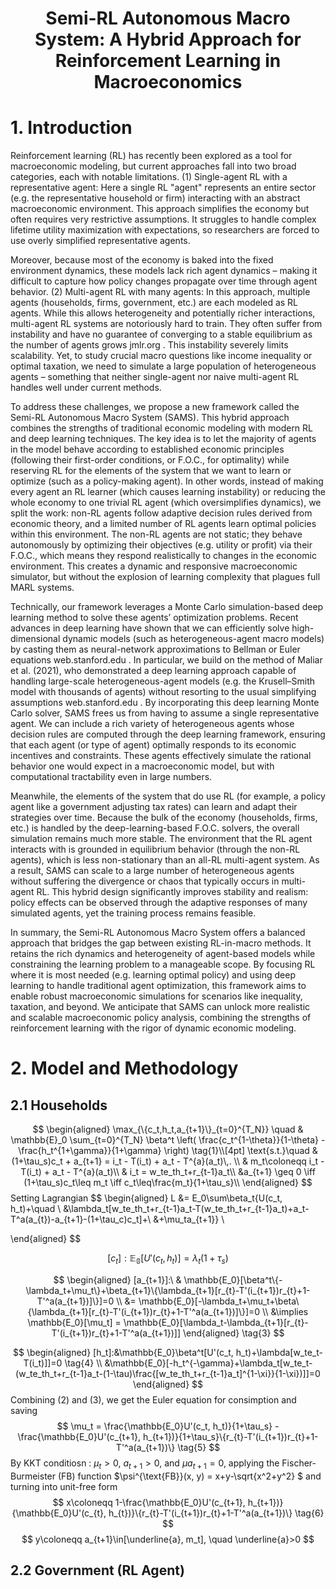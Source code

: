 # <center>Semi-RL Autonomous Macro System: A Hybrid Approach for Reinforcement Learning in Macroeconomics</center> 

# 1. Introduction 
Reinforcement learning (RL) has recently been explored as a tool for macroeconomic modeling, but current approaches fall into two broad categories, each with notable limitations. (1) Single-agent RL with a representative agent: Here a single RL "agent" represents an entire sector (e.g. the representative household or firm) interacting with an abstract macroeconomic environment. This approach simplifies the economy but often requires very restrictive assumptions. It struggles to handle complex lifetime utility maximization with expectations, so researchers are forced to use overly simplified representative agents. <br>

Moreover, because most of the economy is baked into the fixed environment dynamics, these models lack rich agent dynamics – making it difficult to capture how policy changes propagate over time through agent behavior. (2) Multi-agent RL with many agents: In this approach, multiple agents (households, firms, government, etc.) are each modeled as RL agents. While this allows heterogeneity and potentially richer interactions, multi-agent RL systems are notoriously hard to train. They often suffer from instability and have no guarantee of converging to a stable equilibrium as the number of agents grows
jmlr.org
. This instability severely limits scalability. Yet, to study crucial macro questions like income inequality or optimal taxation, we need to simulate a large population of heterogeneous agents – something that neither single-agent nor naive multi-agent RL handles well under current methods. <br>

To address these challenges, we propose a new framework called the Semi-RL Autonomous Macro System (SAMS). This hybrid approach combines the strengths of traditional economic modeling with modern RL and deep learning techniques. The key idea is to let the majority of agents in the model behave according to established economic principles (following their first-order conditions, or F.O.C., for optimality) while reserving RL for the elements of the system that we want to learn or optimize (such as a policy-making agent). In other words, instead of making every agent an RL learner (which causes learning instability) or reducing the whole economy to one trivial RL agent (which oversimplifies dynamics), we split the work: non-RL agents follow adaptive decision rules derived from economic theory, and a limited number of RL agents learn optimal policies within this environment. The non-RL agents are not static; they behave autonomously by optimizing their objectives (e.g. utility or profit) via their F.O.C., which means they respond realistically to changes in the economic environment. This creates a dynamic and responsive macroeconomic simulator, but without the explosion of learning complexity that plagues full MARL systems. <be>

Technically, our framework leverages a Monte Carlo simulation-based deep learning method to solve these agents’ optimization problems. Recent advances in deep learning have shown that we can efficiently solve high-dimensional dynamic models (such as heterogeneous-agent macro models) by casting them as neural-network approximations to Bellman or Euler equations
web.stanford.edu
. In particular, we build on the method of Maliar et al. (2021), who demonstrated a deep learning approach capable of handling large-scale heterogeneous-agent models (e.g. the Krusell–Smith model with thousands of agents) without resorting to the usual simplifying assumptions
web.stanford.edu
. By incorporating this deep learning Monte Carlo solver, SAMS frees us from having to assume a single representative agent. We can include a rich variety of heterogeneous agents whose decision rules are computed through the deep learning framework, ensuring that each agent (or type of agent) optimally responds to its economic incentives and constraints. These agents effectively simulate the rational behavior one would expect in a macroeconomic model, but with computational tractability even in large numbers. <br>

Meanwhile, the elements of the system that do use RL (for example, a policy agent like a government adjusting tax rates) can learn and adapt their strategies over time. Because the bulk of the economy (households, firms, etc.) is handled by the deep-learning-based F.O.C. solvers, the overall simulation remains much more stable. The environment that the RL agent interacts with is grounded in equilibrium behavior (through the non-RL agents), which is less non-stationary than an all-RL multi-agent system. As a result, SAMS can scale to a large number of heterogeneous agents without suffering the divergence or chaos that typically occurs in multi-agent RL. This hybrid design significantly improves stability and realism: policy effects can be observed through the adaptive responses of many simulated agents, yet the training process remains feasible. <be>

In summary, the Semi-RL Autonomous Macro System offers a balanced approach that bridges the gap between existing RL-in-macro methods. It retains the rich dynamics and heterogeneity of agent-based models while constraining the learning problem to a manageable scope. By focusing RL where it is most needed (e.g. learning optimal policy) and using deep learning to handle traditional agent optimization, this framework aims to enable robust macroeconomic simulations for scenarios like inequality, taxation, and beyond. We anticipate that SAMS can unlock more realistic and scalable macroeconomic policy analysis, combining the strengths of reinforcement learning with the rigor of dynamic economic modeling.

# 2. Model and Methodology 

## 2.1 Households 
$$
\begin{aligned}
\max_{\{c_t,h_t,a_{t+1}\}_{t=0}^{T_N}} \quad 
& \mathbb{E}_0 \sum_{t=0}^{T_N} \beta^t 
\left( \frac{c_t^{1-\theta}}{1-\theta} - \frac{h_t^{1+\gamma}}{1+\gamma} \right) \tag{1}\\[4pt]
\text{s.t.}\quad 
& (1+\tau_s)c_t + a_{t+1} = i_t - T(i_t) + a_t - T^{a}(a_t)\,. \\
& m_t\coloneqq i_t - T(i_t) + a_t - T^{a}(a_t)\\
& i_t = w_te_th_t+r_{t-1}a_t\\
&a_{t+1} \geq 0 \iff (1+\tau_s)c_t\leq m_t \iff c_t\leq\frac{m_t}{1+\tau_s}\\
\end{aligned}
$$
Setting Lagrangian 
$$
\begin{aligned}
L &= E_0\sum\beta_t\{U(c_t, h_t)+\quad \\ 
  &\lambda_t[w_te_th_t+r_{t-1}a_t-T(w_te_th_t+r_{t-1}a_t)+a_t-T^a(a_{t})-a_{t+1}-(1+\tau_c)c_t]+\\
  &+\mu_ta_{t+1}\} \\ 

\end{aligned}
$$

$$
[c_t]: \mathbb{E_0}[U'(c_t, h_t)] = \lambda_t(1+\tau_s) \tag{2}
$$

$$
\begin{aligned}
[a_{t+1}]:\ & \mathbb{E_0}[\beta^t\{-\lambda_t+\mu_t\}+\beta_{t+1}\{\lambda_{t+1}[r_{t}-T'(i_{t+1})r_{t}+1-T'^a(a_{t+1})]\}]=0 \\
&= \mathbb{E_0}[-\lambda_t+\mu_t+\beta\{\lambda_{t+1}[r_{t}-T'(i_{t+1})r_{t}+1-T'^a(a_{t+1})]\}]=0 \\
&\implies \mathbb{E_0}[\mu_t] = \mathbb{E_0}[\lambda_t-\lambda_{t+1}[r_{t}-T'(i_{t+1})r_{t}+1-T'^a(a_{t+1})]]
\end{aligned}
\tag{3}
$$

$$
\begin{aligned}
[h_t]:&\mathbb{E_0}\beta^t[U'(c_t, h_t)+\lambda[w_te_t-T(i_t)]]=0  \tag{4} \\
&\mathbb{E_0}[-h_t^{-\gamma}+\lambda_t[w_te_t-(w_te_th_t+r_{t-1}a_t-(1-\tau)\frac{[w_te_th_t+r_{t-1}a_t]^{1-\xi}}{1-\xi})]]=0
\end{aligned}
$$
Combining (2) and (3), we get the Euler equation for consimption and saving 
$$
\mu_t = \frac{\mathbb{E_0}U'(c_t, h_t)}{1+\tau_s} - \frac{\mathbb{E_0}U'(c_{t+1}, h_{t+1})}{1+\tau_s}\{r_{t}-T'(i_{t+1})r_{t}+1-T'^a(a_{t+1})\} \tag{5}
$$
By KKT conditiosn : $\mu_t>0$, $a_{t+1}>0$, and $\mu a_{t+1}=0$, applying the Fischer-Burmeister (FB) function $\psi^{\text{FB}}(x, y) = x+y-\sqrt{x^2+y^2} $ and turning into unit-free form 
$$
x\coloneqq 1-\frac{\mathbb{E_0}U'(c_{t+1}, h_{t+1})}{\mathbb{E_0}U'(c_{t}, h_{t})}\{r_{t}-T'(i_{t+1})r_{t}+1-T'^a(a_{t+1})\} \tag{6}
$$
$$
y\coloneqq a_{t+1}\in[\underline{a}, m_t], \quad \underline{a}>0
$$



## 2.2 Government (RL Agent)
